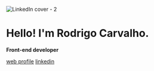 ![LinkedIn cover - 2](https://github.com/Rodrigokrvalho/Rodrigokrvalho/assets/54452396/73189c46-218f-402e-8521-8f904198f49c)

# Hello! I'm Rodrigo Carvalho. 
**Front-end developer**

[web profile](https://rodrigocarvalhodev.com.br)
[linkedin](https://linkedin.com/in/rodrigokrvalho)
